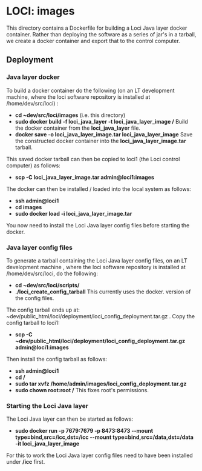 # LOCI: images

This directory contains a Dockerfile for building a Loci Java layer docker container. Rather than deploying the software as a series of jar's in a tarball, we create a docker container and export that to the control computer.

## Deployment

### Java layer docker

To build a docker container do the following (on an LT development machine, where the loci software repository is installed at /home/dev/src/loci) :

* **cd ~dev/src/loci/images** (i.e. this directory)
* **sudo docker build -f loci_java_layer -t loci_java_layer_image /** Build the docker container from the **loci_java_layer** file.
* **docker save -o loci_java_layer_image.tar loci_java_layer_image** Save the constructed docker container into the **loci_java_layer_image.tar** tarball.

This saved docker tarball can then be copied to loci1 (the Loci control computer) as follows:

* **scp -C loci_java_layer_image.tar admin@loci1:images**

The docker can then be installed / loaded into the local system as follows:

* **ssh admin@loci1**
* **cd images**
* **sudo docker load -i loci_java_layer_image.tar**

You now need to install the Loci Java layer config files before starting the docker.


### Java layer config files

To generate a tarball containing the Loci Java layer config files, on an LT development machine , where the loci software repository is installed at /home/dev/src/loci, do the following:

* **cd ~dev/src/loci/scripts/**
* **./loci_create_config_tarball** This currently uses the docker.<config file> version of the config files.

The config tarball ends up at: ~dev/public_html/loci/deployment/loci_config_deployment.tar.gz . Copy the config tarball to loci1:

* **scp -C ~dev/public_html/loci/deployment/loci_config_deployment.tar.gz admin@loci1:images**

Then install the config tarball as follows:

* **ssh admin@loci1**
* **cd /**
* **sudo tar xvfz /home/admin/images/loci_config_deployment.tar.gz** 
* **sudo chown root:root /** This fixes root's permissions.

### Starting the Loci Java layer

The Loci Java layer can then be started as follows:

* **sudo docker run -p 7679:7679 -p 8473:8473 --mount type=bind,src=/icc,dst=/icc --mount type=bind,src=/data,dst=/data -it loci_java_layer_image**

For this to work the Loci Java layer config files need to have been installed under **/icc** first. 

